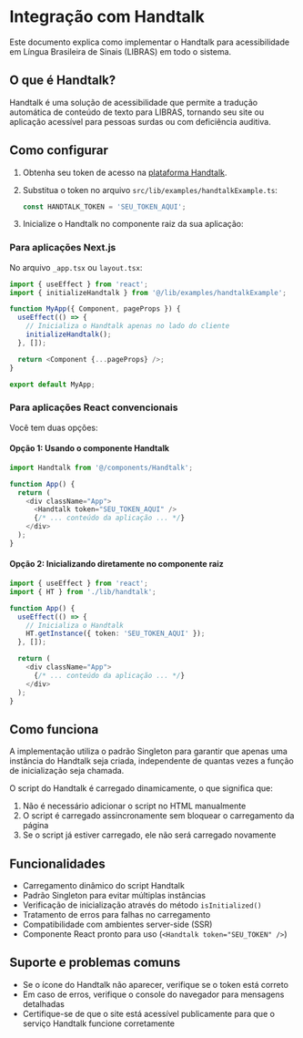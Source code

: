 # Integração com Handtalk

Este documento explica como implementar o Handtalk para acessibilidade em Língua Brasileira de Sinais (LIBRAS) em todo o sistema.

## O que é Handtalk?

Handtalk é uma solução de acessibilidade que permite a tradução automática de conteúdo de texto para LIBRAS, tornando seu site ou aplicação acessível para pessoas surdas ou com deficiência auditiva.

## Como configurar

1. Obtenha seu token de acesso na [plataforma Handtalk](https://www.handtalk.me/).

2. Substitua o token no arquivo `src/lib/examples/handtalkExample.ts`:
   ```typescript
   const HANDTALK_TOKEN = 'SEU_TOKEN_AQUI';
   ```

3. Inicialize o Handtalk no componente raiz da sua aplicação:

### Para aplicações Next.js

No arquivo `_app.tsx` ou `layout.tsx`:

```typescript
import { useEffect } from 'react';
import { initializeHandtalk } from '@/lib/examples/handtalkExample';

function MyApp({ Component, pageProps }) {
  useEffect(() => {
    // Inicializa o Handtalk apenas no lado do cliente
    initializeHandtalk();
  }, []);

  return <Component {...pageProps} />;
}

export default MyApp;
```

### Para aplicações React convencionais

Você tem duas opções:

#### Opção 1: Usando o componente Handtalk

```typescript
import Handtalk from '@/components/Handtalk';

function App() {
  return (
    <div className="App">
      <Handtalk token="SEU_TOKEN_AQUI" />
      {/* ... conteúdo da aplicação ... */}
    </div>
  );
}
```

#### Opção 2: Inicializando diretamente no componente raiz

```typescript
import { useEffect } from 'react';
import { HT } from './lib/handtalk';

function App() {
  useEffect(() => {
    // Inicializa o Handtalk
    HT.getInstance({ token: 'SEU_TOKEN_AQUI' });
  }, []);

  return (
    <div className="App">
      {/* ... conteúdo da aplicação ... */}
    </div>
  );
}
```

## Como funciona

A implementação utiliza o padrão Singleton para garantir que apenas uma instância do Handtalk seja criada, independente de quantas vezes a função de inicialização seja chamada.

O script do Handtalk é carregado dinamicamente, o que significa que:
1. Não é necessário adicionar o script no HTML manualmente
2. O script é carregado assincronamente sem bloquear o carregamento da página
3. Se o script já estiver carregado, ele não será carregado novamente

## Funcionalidades

- Carregamento dinâmico do script Handtalk
- Padrão Singleton para evitar múltiplas instâncias
- Verificação de inicialização através do método `isInitialized()`
- Tratamento de erros para falhas no carregamento
- Compatibilidade com ambientes server-side (SSR)
- Componente React pronto para uso (`<Handtalk token="SEU_TOKEN" />`)

## Suporte e problemas comuns

- Se o ícone do Handtalk não aparecer, verifique se o token está correto
- Em caso de erros, verifique o console do navegador para mensagens detalhadas
- Certifique-se de que o site está acessível publicamente para que o serviço Handtalk funcione corretamente 